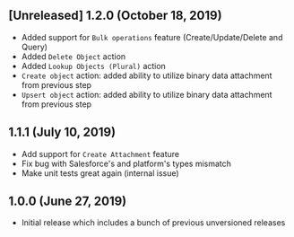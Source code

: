 ## [Unreleased] 1.2.0 (October 18, 2019)

* Added support for `Bulk operations` feature (Create/Update/Delete and Query)
* Added `Delete Object` action
* Added `Lookup Objects (Plural)` action
* `Create object` action: added ability to utilize binary data attachment from previous step
* `Upsert object` action: added ability to utilize binary data attachment from previous step

## 1.1.1 (July 10, 2019)

* Add support for `Create Attachment` feature
* Fix bug with Salesforce's and platform's types mismatch
* Make unit tests great again (internal issue)

## 1.0.0 (June 27, 2019)

* Initial release which includes a bunch of previous unversioned releases

